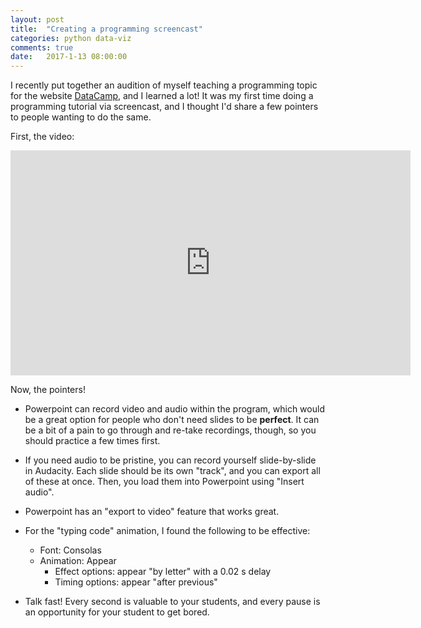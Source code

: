 ```yaml
---
layout: post
title:  "Creating a programming screencast"
categories: python data-viz
comments: true
date:   2017-1-13 08:00:00
---
```


I recently put together an audition of myself teaching a programming topic for the website [DataCamp](https://www.datacamp.com/), and I learned a lot! It was my first time doing a programming tutorial via screencast, and I thought I'd share a few pointers to people wanting to do the same.

First, the video:

<iframe width="640" height="360" src="https://www.youtube.com/embed/5jQVQE6yfio" frameborder="0" gesture="media" allow="encrypted-media" allowfullscreen></iframe>

Now, the pointers!

- Powerpoint can record video and audio within the program, which would be a great option for people who don't need slides to be **perfect**. It can be a bit of a pain to go through and re-take recordings, though, so you should practice a few times first.

- If you need audio to be pristine, you can record yourself slide-by-slide in Audacity. Each slide should be its own "track", and you can export all of these at once. Then, you load them into Powerpoint using "Insert audio". 

- Powerpoint has an "export to video" feature that works great.

- For the "typing code" animation, I found the following to be effective:
	- Font: Consolas
	- Animation: Appear
		- Effect options: appear "by letter" with a 0.02 s delay
		- Timing options: appear "after previous"

- Talk fast! Every second is valuable to your students, and every pause is an opportunity for your student to get bored. 


